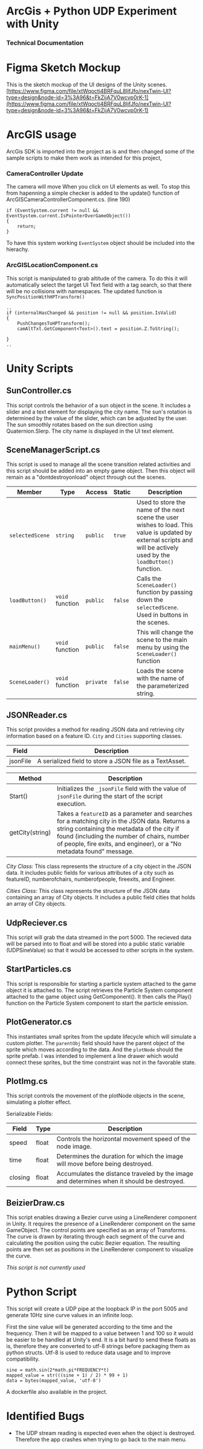 # ArcGis + Python UDP Experiment with Unity
### Technical Documentation


# Figma Sketch Mockup
This is the sketch mockup of the UI designs of the Unity scenes.
[https://www.figma.com/file/xtWqocti4BRFquL8IjfJfo/nexTwin-UI?type=design&node-id=3%3A96&t=FkZijA7V0wcvp0rK-1](https://www.figma.com/file/xtWqocti4BRFquL8IjfJfo/nexTwin-UI?type=design&node-id=3%3A96&t=FkZijA7V0wcvp0rK-1)

# ArcGIS usage
ArcGis SDK is imported into the project as is and then changed some of the sample scripts to make them work as intended for this project,

### CameraController Update
The camera will move When you click on UI elements as well. To stop this from hapenning a simple checker is added to the update() function of ArcGISCameraControllerComponent.cs. (line 190)

    if (EventSystem.current != null &&
    EventSystem.current.IsPointerOverGameObject())
    {
        return;
    }

To have this system working `EventSystem` object should be included into the hierachy.

### ArcGISLocationComponent.cs
This script is manipulated to grab altitude of the camera. To do this it will automatically select the target UI Text field with a tag search, so that there will be no collisions with namespaces.
The updated function is `SyncPositionWithHPTransform()`

    ..
    if (internalHasChanged && position != null && position.IsValid)
    {
        PushChangesToHPTransform();
        camAltTxt.GetComponent<Text>().text = position.Z.ToString();

    }
    ..

# Unity Scripts

## SunController.cs
This script controls the behavior of a sun object in the scene. It includes a slider and a text element for displaying the city name. The sun's rotation is determined by the value of the slider, which can be adjusted by the user. The sun smoothly rotates based on the sun direction using Quaternion.Slerp. The city name is displayed in the UI text element.

## SceneManagerScript.cs
This script is used to manage all the scene transition related activities and this script should be added into an empty game object. Then this object will remain as a "dontdestroyonload" object through out the scenes.

| Member         | Type              | Access  | Static | Description                                                                                                              |
| -------------- | ---------------- | ------- | ------ | ------------------------------------------------------------------------------------------------------------------------ |
| `selectedScene` | `string`         | `public`| `true` | Used to store the name of the next scene the user wishes to load. This value is updated by external scripts and will be actively used by the `loadButton()` function. |
| `loadButton()`  | `void` function  | `public` | `false` | Calls the `SceneLoader()` function by passing down the `selectedScene`. Used in buttons in the scenes.                     |
| `mainMenu()`  | `void` function  | `public` | `false` | This will change the scene to the main menu by using the `SceneLoader()` function     |
| `SceneLoader()` | `void` function  | `private`| `false` | Loads the scene with the name of the parameterized string.                                                               |

## JSONReader.cs
This script provides a method for reading JSON data and retrieving city information based on a feature ID. `City` and `Cities` supporting classes.

| Field        | Description                                      |
|--------------|--------------------------------------------------|
| jsonFile     | A serialized field to store a JSON file as a TextAsset. |

| Method            | Description                                                                                                                                                                                               |
|-------------------|-----------------------------------------------------------------------------------------------------------------------------------------------------------------------------------------------------------|
| Start()           | Initializes the `_jsonFile` field with the value of `jsonFile` during the start of the script execution.                                                                                                  |
| getCity(string)   | Takes a `featureID` as a parameter and searches for a matching city in the JSON data. Returns a string containing the metadata of the city if found (including the number of chairs, number of people, fire exits, and engineer), or a "No metadata found" message. |


*City Class:*
    This class represents the structure of a city object in the JSON data.
    It includes public fields for various attributes of a city such as featureID, numberofchairs, numberofpeople, fireexits, and Engineer.

*Cities Class:*
    This class represents the structure of the JSON data containing an array of City objects.
    It includes a public field cities that holds an array of City objects.


## UdpReciever.cs
This script will grab the data streamed in the port 5000. The recieved data will be parsed into to float and will be stored into a public static variable (UDPSineValue) so that it would be accessed to other scripts in the system.

## StartParticles.cs
This script is responsible for starting a particle system attached to the game object it is attached to. The script retrieves the Particle System component attached to the game object using GetComponent<ParticleSystem>(). It then calls the Play() function on the Particle System component to start the particle emission.

## PlotGenerator.cs
This instantiates small sprites from the update lifecycle which will simulate a custom plotter. The `parentObj` field should have the parent object of the sprite which moves according to the data. And the `plotNode` should the sprite prefab. I was intended to implement a line drawer which would connect these sprites, but the time constraint was not in the favorable state.

## PlotImg.cs
This script controls the movement of the plotNode objects in the scene, simulating a plotter effect.

Serializable Fields:

| Field   | Type  | Description                                                       |
|---------|-------|-------------------------------------------------------------------|
| speed   | float | Controls the horizontal movement speed of the node image.              |
| time    | float | Determines the duration for which the image will move before being destroyed. |
| closing | float | Accumulates the distance traveled by the image and determines when it should be destroyed. |

## BeizierDraw.cs
This script enables drawing a Bezier curve using a LineRenderer component in Unity. It requires the presence of a LineRenderer component on the same GameObject. The control points are specified as an array of Transforms. The curve is drawn by iterating through each segment of the curve and calculating the position using the cubic Bezier equation. The resulting points are then set as positions in the LineRenderer component to visualize the curve.

*This script is not currently used*


# Python Script
This script will create a UDP pipe at the loopback IP in the port 5005 and generate 10Hz sine curve values in an infinite loop.

First the sine value will be generated according to the time and the frequency. Then it will be mapped to a value between 1 and 100 so it would be easier to be handled at Unity's end. It is a bit hard to send these floats as is, therefore they are converted to utf-8 strings before packaging them as python structs. Utf-8 is used to reduce data usage and to improve compatibility. 

    sine = math.sin(2*math.pi*FREQUENCY*t)
    mapped_value = str(((sine + 1) / 2) * 99 + 1)
    data = bytes(mapped_value, 'utf-8')

A dockerfile also available in the project.


# Identified Bugs
- The UDP stream reading is expected even when the object is destroyed. Therefore the app crashes when trying to go back to the main menu.